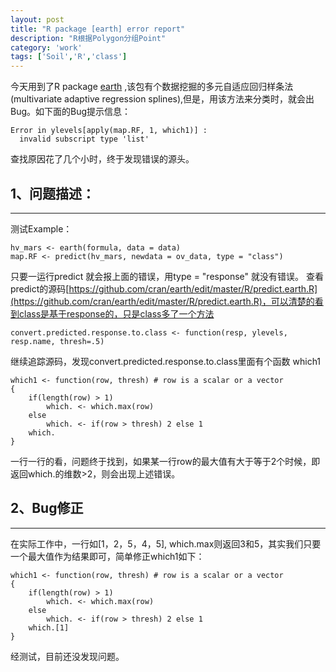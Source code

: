```yaml
---
layout: post
title: "R package [earth] error report"
description: "R根据Polygon分组Point"
category: 'work'
tags: ['Soil','R','class']
---
```


今天用到了R package [earth](http://cran.r-project.org/web/packages/earth/index.html) ,该包有个数据挖掘的多元自适应回归样条法(multivariate adaptive regression splines),但是，用该方法来分类时，就会出Bug。如下面的Bug提示信息：

    Error in ylevels[apply(map.RF, 1, which1)] : 
      invalid subscript type 'list'

查找原因花了几个小时，终于发现错误的源头。

<!--more-->


1、问题描述：
-

----------
  测试Example：
   
    hv_mars <- earth(formula, data = data)
    map.RF <- predict(hv_mars, newdata = ov_data, type = "class")


   只要一运行predict 就会报上面的错误，用type = "response" 就没有错误。
查看predict的源码[https://github.com/cran/earth/edit/master/R/predict.earth.R](https://github.com/cran/earth/edit/master/R/predict.earth.R)，可以清楚的看到class是基于response的，只是class多了一个方法

    convert.predicted.response.to.class <- function(resp, ylevels, resp.name, thresh=.5)

继续追踪源码，发现convert.predicted.response.to.class里面有个函数 which1


    which1 <- function(row, thresh) # row is a scalar or a vector
    {
        if(length(row) > 1)
            which. <- which.max(row)
        else
            which. <- if(row > thresh) 2 else 1
        which.
    }


一行一行的看，问题终于找到，如果某一行row的最大值有大于等于2个时候，即返回which.的维数>2，则会出现上述错误。


2、Bug修正
-

----------

在实际工作中，一行如[1，2，5，4，5], which.max则返回3和5，其实我们只要一个最大值作为结果即可，简单修正which1如下：
    
    which1 <- function(row, thresh) # row is a scalar or a vector
    {
        if(length(row) > 1)
            which. <- which.max(row)
        else
            which. <- if(row > thresh) 2 else 1
        which.[1]
    }

经测试，目前还没发现问题。






